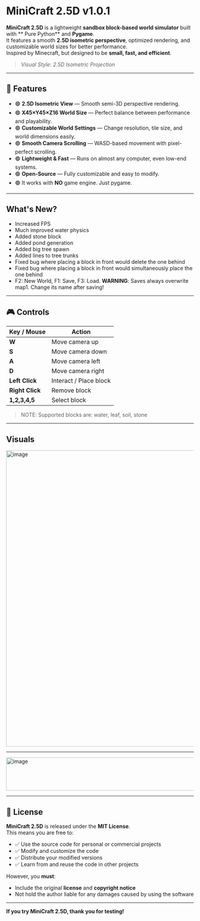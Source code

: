 # MiniCraft 2.5D v1.0.1

**MiniCraft 2.5D** is a lightweight **sandbox block-based world simulator** built with ** Pure Python** and **Pygame**.  
It features a smooth **2.5D isometric perspective**, optimized rendering, and customizable world sizes for better performance.  
Inspired by Minecraft, but designed to be **small, fast, and efficient**.

> *Visual Style: 2.5D Isometric Projection*

---

## 🚀 Features

- 🟢 **2.5D Isometric View** — Smooth semi-3D perspective rendering.
- 🟢 **X45×Y45×Z16 World Size** — Perfect balance between performance and playability.
- 🟢 **Customizable World Settings** — Change resolution, tile size, and world dimensions easily.
- 🟢 **Smooth Camera Scrolling** — WASD-based movement with pixel-perfect scrolling.
- 🟢 **Lightweight & Fast** — Runs on almost any computer, even low-end systems.
- 🟢 **Open-Source** — Fully customizable and easy to modify.
- 🟢 It works with **NO** game engine. Just pygame.


---

## What's New?
- Increased FPS
- Much improved water physics
- Added stone block
- Added pond generation
- Added big tree spawn
- Added lines to tree trunks
- Fixed bug where placing a block in front would delete the one behind
- Fixed bug where placing a block in front would simultaneously place the one behind
- F2: New World, F1: Save, F3: Load. **WARNING**: Saves always overwrite map1. Change its name after saving!


---

## 🎮 Controls

| Key / Mouse      | Action                 |
|------------------|------------------------|
| **W**            | Move camera up         |
| **S**            | Move camera down       |
| **A**            | Move camera left       |
| **D**            | Move camera right      |
| **Left Click**   | Interact / Place block |
| **Right Click**  | Remove block           |
| **1,2,3,4,5**    | Select block           |


> NOTE: Supported blocks are: water, leaf, soil, stone

---


## Visuals


<img width="1018" height="794" alt="image" src="https://github.com/user-attachments/assets/a7f4da6a-7489-4284-a901-d21766681893" />


---


<img width="727" height="89" alt="image" src="https://github.com/user-attachments/assets/c2dfbd07-96b3-402a-8bc7-750a0884d37f" />



---



## 📄 License

**MiniCraft 2.5D** is released under the **MIT License**.  
This means you are free to:

- ✅ Use the source code for personal or commercial projects  
- ✅ Modify and customize the code  
- ✅ Distribute your modified versions  
- ✅ Learn from and reuse the code in other projects  

However, you **must**:

- Include the original **license** and **copyright notice**  
- Not hold the author liable for any damages caused by using the software  

---

**If you try MiniCraft 2.5D, thank you for testing!**
